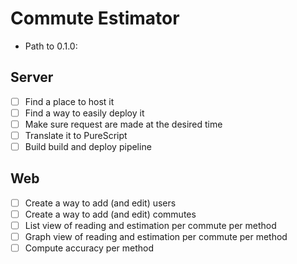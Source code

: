 # Commute Estimator

* Path to 0.1.0:

## Server

- [ ] Find a place to host it
- [ ] Find a way to easily deploy it
- [ ] Make sure request are made at the desired time
- [ ] Translate it to PureScript
- [ ] Build build and deploy pipeline

## Web

- [ ] Create a way to add (and edit) users
- [ ] Create a way to add (and edit) commutes
- [ ] List view of reading and estimation per commute per method
- [ ] Graph view of reading and estimation per commute per method
- [ ] Compute accuracy per method
